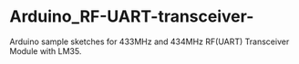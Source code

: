 # Arduino_RF-UART-transceiver-
Arduino sample sketches for 433MHz and 434MHz RF(UART) Transceiver Module with LM35.

